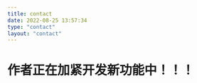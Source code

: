```yaml
---
title: contact
date: 2022-08-25 13:57:34
type: "contact"
layout: "contact"
---
```


# 作者正在加紧开发新功能中！！！

